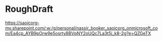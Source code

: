 # RoughDraft
https://saoicorg-my.sharepoint.com/:w:/g/personal/nassir_booker_saoicorg_onmicrosoft_com/Ea4cp_AYB9pOrw9e5osrty8BVpNY2oUQc7La3t5j_k8-2g?e=QZGeTX
